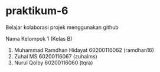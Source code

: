 # praktikum-6
Belajar kolaborasi projek menggunakan github

Nama Kelompok 1 (Kelas B)
1. Muhammad Ramdhan Hidayat 60200116062 (ramdhan16)
2. Zuhal MS 60200116067 (zuhalms)
3. Nurul Qolby 60200116060 (tqra)
